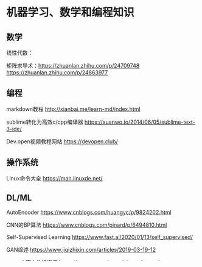 # 机器学习、数学和编程知识

## 数学

线性代数：

矩阵求导术：https://zhuanlan.zhihu.com/p/24709748   
          https://zhuanlan.zhihu.com/p/24863977

## 编程
   
markdown教程 http://xianbai.me/learn-md/index.html   
  
sublime转化为高效c/cpp编译器 https://xuanwo.io/2014/06/05/sublime-text-3-ide/  



Dev.open视频教程网站 https://devopen.club/

## 操作系统

Linux命令大全 https://man.linuxde.net/


## DL/ML
AutoEncoder https://www.cnblogs.com/huangyc/p/9824202.html    

CNN的BP算法 https://www.cnblogs.com/pinard/p/6494810.html    

Self-Supervised Learning https://www.fast.ai/2020/01/13/self_supervised/   

GAN综述 https://www.jiqizhixin.com/articles/2019-03-19-12   

pytorch官方教程资源 https://www.pytorchtutorial.com/pytorch-networks/#GAN   

目标检测项目 https://redstonewill.com/1934/  

Study.ai http://www.studyai.com/course/index/  

